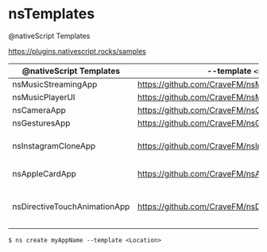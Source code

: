 # nsTemplates

@nativeScript Templates

https://plugins.nativescript.rocks/samples


| @nativeScript Templates | --template `<Location>`                        | Version   | Particularity |
|-------------------------|------------------------------------------------|-----------|---------------|
| nsMusicStreamingApp     | https://github.com/CraveFM/nsMusicStreamingApp | {N} 7.0 | |
| nsMusicPlayerUI         | https://github.com/CraveFM/nsMusicPlayerUI     | {N} 7.0 | |
| nsCameraApp             | https://github.com/CraveFM/nsCameraApp         | {N} 7.0 | |
| nsGesturesApp           | https://github.com/CraveFM/nsGesturesApp       | {N} 7.0 | |
| nsInstagramCloneApp     | https://github.com/CraveFM/nsInstagramCloneApp | {N} 7.0 | Uses local [{N} file-system](https://docs.nativescript.org/ns-framework-modules/file-system) |
| nsAppleCardApp          | https://github.com/CraveFM/nsAppleCardApp      | {N} 7.0 | [Animation](https://docs.nativescript.org/ui/animation-code) and [sass](https://docs.nativescript.org/ui/theme#sass-usage) |
| nsDirectiveTouchAnimationApp | https://github.com/CraveFM/nsDirectiveTouchAnimationApp | {N} 7.0 | Structural and Attribute [Directives](https://docs.nativescript.org/angular/ui/ng-components/ng-directives) | 


```
$ ns create myAppName --template <Location>
```



